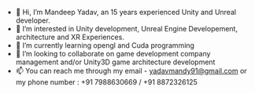- 👋 Hi, I’m Mandeep Yadav, an 15 years experienced Unity and Unreal developer.
- 👀 I’m interested in Unity development, Unreal Engine Developement, architecture and XR Experiences.
- 🌱 I’m currently learning opengl and Cuda programming
- 💞️ I’m looking to collaborate on game development company management and/or Unity3D game architecture development
- 📫 You can reach me through my email - yadavmandy91@gmail.com or my phone number : +91 7988630669 / +91 8872326125

<!---
Mandy91/Mandy91 is a ✨ special ✨ repository because its `README.md` (this file) appears on your GitHub profile.
You can click the Preview link to take a look at your changes.
--->
